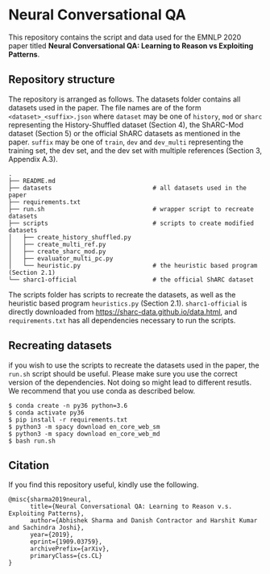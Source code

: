 # Neural Conversational QA
This repository contains the script and data used for the EMNLP 2020 paper titled **Neural Conversational QA: Learning to Reason vs Exploiting Patterns**.


## Repository structure
The repository is arranged as follows. The datasets folder contains all datasets used in the paper. The file names are of the form `<dataset>_<suffix>.json` where `dataset` may be one of `history`, `mod` or `sharc` representing the History-Shuffled dataset (Section 4), the ShARC-Mod dataset (Section 5) or the official ShARC datasets as mentioned in the paper. `suffix` may be one of `train`, `dev` and `dev_multi` representing the training set, the dev set, and the dev set with multiple references (Section 3, Appendix A.3).

```
.
├── README.md
├── datasets                            # all datasets used in the paper
├── requirements.txt
├── run.sh                              # wrapper script to recreate datasets
├── scripts                             # scripts to create modified datasets
│   ├── create_history_shuffled.py
│   ├── create_multi_ref.py
│   ├── create_sharc_mod.py
│   ├── evaluator_multi_pc.py
│   └── heuristic.py                    # the heuristic based program (Section 2.1)
└── sharc1-official                     # the official ShARC dataset
```

The scripts folder has scripts to recreate the datasets, as well as the heuristic based program `heuristics.py` (Section 2.1). `sharc1-official` is directly downloaded from https://sharc-data.github.io/data.html, and `requirements.txt` has all dependencies necessary to run the scripts.


## Recreating datasets

if you wish to use the scripts to recreate the datasets used in the paper, the `run.sh` script should be useful. Please make sure you use the correct version of the dependencies. Not doing so might lead to different resutls. We recommend that you use conda as described below.

```
$ conda create -n py36 python=3.6
$ conda activate py36
$ pip install -r requirements.txt
$ python3 -m spacy download en_core_web_sm
$ python3 -m spacy download en_core_web_md
$ bash run.sh
```

## Citation

If you find this repository useful, kindly use the following.

```
@misc{sharma2019neural,
      title={Neural Conversational QA: Learning to Reason v.s. Exploiting Patterns}, 
      author={Abhishek Sharma and Danish Contractor and Harshit Kumar and Sachindra Joshi},
      year={2019},
      eprint={1909.03759},
      archivePrefix={arXiv},
      primaryClass={cs.CL}
}
```